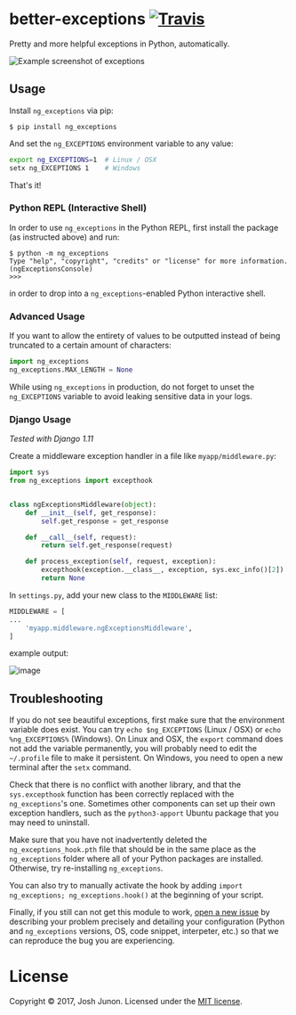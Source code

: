 # better-exceptions [![Travis](https://img.shields.io/travis/Qix-/better-exceptions.svg?style=flat-square)](https://travis-ci.org/Qix-/better-exceptions)

Pretty and more helpful exceptions in Python, automatically.

![Example screenshot of exceptions](screenshot.png)

## Usage

Install `ng_exceptions` via pip:

```console
$ pip install ng_exceptions
```

And set the `ng_EXCEPTIONS` environment variable to any value:

```bash
export ng_EXCEPTIONS=1  # Linux / OSX
setx ng_EXCEPTIONS 1    # Windows
```

That's it!

### Python REPL (Interactive Shell)

In order to use `ng_exceptions` in the Python REPL, first install the package (as instructed above) and run:

```console
$ python -m ng_exceptions
Type "help", "copyright", "credits" or "license" for more information.
(ngExceptionsConsole)
>>>
```

in order to drop into a `ng_exceptions`-enabled Python interactive shell.

### Advanced Usage

If you want to allow the entirety of values to be outputted instead of being truncated to a certain amount of characters:

```python
import ng_exceptions
ng_exceptions.MAX_LENGTH = None
```

While using `ng_exceptions` in production, do not forget to unset the `ng_EXCEPTIONS` variable to avoid leaking sensitive data in your logs.

### Django Usage

_Tested with Django 1.11_

Create a middleware exception handler in a file like `myapp/middleware.py`:

```python
import sys
from ng_exceptions import excepthook


class ngExceptionsMiddleware(object):
    def __init__(self, get_response):
        self.get_response = get_response

    def __call__(self, request):
        return self.get_response(request)

    def process_exception(self, request, exception):
        excepthook(exception.__class__, exception, sys.exc_info()[2])
        return None
```

In `settings.py`, add your new class to the `MIDDLEWARE` list:

```python
MIDDLEWARE = [
...
    'myapp.middleware.ngExceptionsMiddleware',
]
```

example output:

![image](https://user-images.githubusercontent.com/157132/56871937-5a07b480-69f1-11e9-9fd5-fac12382ebb7.png)



## Troubleshooting

If you do not see beautiful exceptions, first make sure that the environment variable does exist. You can try `echo $ng_EXCEPTIONS` (Linux / OSX) or `echo %ng_EXCEPTIONS%` (Windows). On Linux and OSX, the `export` command does not add the variable permanently, you will probably need to edit the `~/.profile` file to make it persistent. On Windows, you need to open a new terminal after the `setx` command.

Check that there is no conflict with another library, and that the `sys.excepthook` function has been correctly replaced with the `ng_exceptions`'s one. Sometimes other components can set up their own exception handlers, such as the `python3-apport` Ubuntu package that you may need to uninstall.

Make sure that you have not inadvertently deleted the `ng_exceptions_hook.pth` file that should be in the same place as the `ng_exceptions` folder where all of your Python packages are installed. Otherwise, try re-installing `ng_exceptions`.

You can also try to manually activate the hook by adding `import ng_exceptions; ng_exceptions.hook()` at the beginning of your script.

Finally, if you still can not get this module to work, [open a new issue](https://github.com/Qix-/ng-exceptions/issues/new) by describing your problem precisely and detailing your configuration (Python and `ng_exceptions` versions, OS, code snippet, interpeter, etc.) so that we can reproduce the bug you are experiencing.

# License
Copyright &copy; 2017, Josh Junon. Licensed under the [MIT license](LICENSE.txt).
